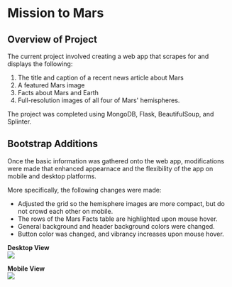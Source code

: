 # Mission to Mars
## Overview of Project
The current project involved creating a web app that scrapes for and displays the following:
1. The title and caption of a recent news article about Mars
2. A featured Mars image 
3. Facts about Mars and Earth
4. Full-resolution images of all four of Mars' hemispheres. 

The project was completed using MongoDB, Flask, BeautifulSoup, and Splinter. 

## Bootstrap Additions
Once the basic information was gathered onto the web app, modifications were made that enhanced appearnace and the flexibility of the app on mobile and desktop platforms. 

More specifically, the following changes were made: 
- Adjusted the grid so the hemisphere images are more compact, but do not crowd each other on mobile. 
- The rows of the Mars Facts table are highlighted upon mouse hover. 
- General background and header background colors were changed. 
- Button color was changed, and vibrancy increases upon mouse hover.  

**Desktop View**   
![](Resources/mars_desktop_app.gif)

**Mobile View**   
![](Resources/mars_mobile_app.gif)